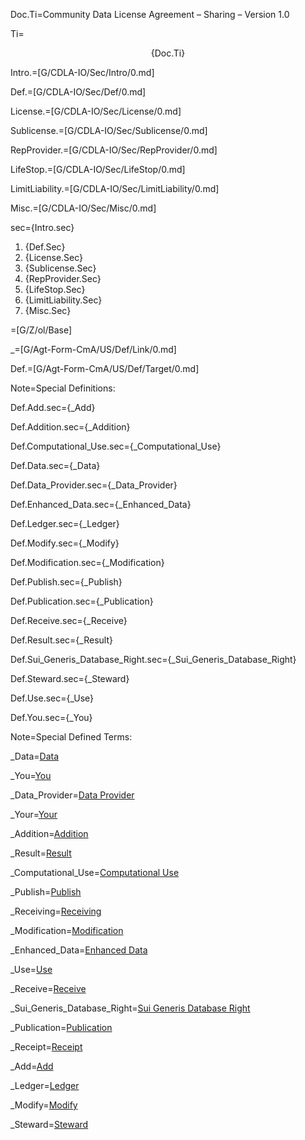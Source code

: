 Doc.Ti=Community Data License Agreement – Sharing – Version 1.0

Ti=<center>{Doc.Ti}</center>

Intro.=[G/CDLA-IO/Sec/Intro/0.md]

Def.=[G/CDLA-IO/Sec/Def/0.md]

License.=[G/CDLA-IO/Sec/License/0.md]

Sublicense.=[G/CDLA-IO/Sec/Sublicense/0.md]

RepProvider.=[G/CDLA-IO/Sec/RepProvider/0.md]

LifeStop.=[G/CDLA-IO/Sec/LifeStop/0.md]

LimitLiability.=[G/CDLA-IO/Sec/LimitLiability/0.md]

Misc.=[G/CDLA-IO/Sec/Misc/0.md]

sec={Intro.sec}<br><ol class="secs-and"><li>{Def.Sec}<li>{License.Sec}<li>{Sublicense.Sec}<li>{RepProvider.Sec}<li>{LifeStop.Sec}<li>{LimitLiability.Sec}<li>{Misc.Sec}</ol>

=[G/Z/ol/Base]

_=[G/Agt-Form-CmA/US/Def/Link/0.md]

Def.=[G/Agt-Form-CmA/US/Def/Target/0.md]

Note=Special Definitions:

Def.Add.sec={_Add}

Def.Addition.sec={_Addition}

Def.Computational_Use.sec={_Computational_Use}

Def.Data.sec={_Data}

Def.Data_Provider.sec={_Data_Provider}

Def.Enhanced_Data.sec={_Enhanced_Data}

Def.Ledger.sec={_Ledger}

Def.Modify.sec={_Modify}

Def.Modification.sec={_Modification}

Def.Publish.sec={_Publish}

Def.Publication.sec={_Publication}

Def.Receive.sec={_Receive}

Def.Result.sec={_Result}

Def.Sui_Generis_Database_Right.sec={_Sui_Generis_Database_Right}

Def.Steward.sec={_Steward}

Def.Use.sec={_Use}

Def.You.sec={_You}


Note=Special Defined Terms:

_Data=<a href='#Def.Data.sec' class='definedterm'>Data</a>

_You=<a href='#Def.You.sec' class='definedterm'>You</a>

_Data_Provider=<a href='#Def.Data_Provider.sec' class='definedterm'>Data Provider</a>

_Your=<a href='#Def.Your.sec' class='definedterm'>Your</a>

_Addition=<a href='#Def.Addition.sec' class='definedterm'>Addition</a>

_Result=<a href='#Def.Result.sec' class='definedterm'>Result</a>

_Computational_Use=<a href='#Def.Computational_Use.sec' class='definedterm'>Computational Use</a>

_Publish=<a href='#Def.Publish.sec' class='definedterm'>Publish</a>

_Receiving=<a href='#Def.Receiving.sec' class='definedterm'>Receiving</a>

_Modification=<a href='#Def.Modification.sec' class='definedterm'>Modification</a>

_Enhanced_Data=<a href='#Def.Enhanced_Data.sec' class='definedterm'>Enhanced Data</a>

_Use=<a href='#Def.Use.sec' class='definedterm'>Use</a>

_Receive=<a href='#Def.Receive.sec' class='definedterm'>Receive</a>

_Sui_Generis_Database_Right=<a href='#Def.Sui_Generis_Database_Right.sec' class='definedterm'>Sui Generis Database Right</a>

_Publication=<a href='#Def.Publication.sec' class='definedterm'>Publication</a>

_Receipt=<a href='#Def.Receipt.sec' class='definedterm'>Receipt</a>

_Add=<a href='#Def.Add.sec' class='definedterm'>Add</a>

_Ledger=<a href='#Def.Ledger.sec' class='definedterm'>Ledger</a>

_Modify=<a href='#Def.Modify.sec' class='definedterm'>Modify</a> 

_Steward=<a href='#Def.Steward.sec' class='definedterm'>Steward</a>